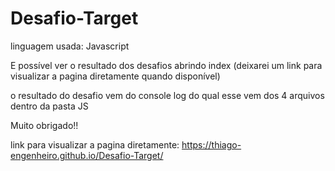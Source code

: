 # Desafio-Target
 
linguagem usada: Javascript

E possível ver o resultado dos desafios abrindo index (deixarei um link para visualizar a pagina diretamente quando disponível)

o resultado do desafio vem do console log do qual esse vem dos 4 arquivos dentro da pasta JS

Muito obrigado!!

link para visualizar a pagina diretamente: https://thiago-engenheiro.github.io/Desafio-Target/
